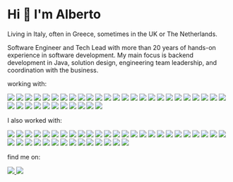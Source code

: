 <h1>Hi 👋 I'm Alberto</h1>

<p>Living in Italy, often in Greece, sometimes in the UK or The Netherlands.</p>

<p>Software Engineer and Tech Lead with more than 20 years of hands-on experience in software development. My main focus is backend development in Java, solution design, engineering team leadership, and coordination with the business.<p>

<!--
  https://shields.io/
  https://simpleicons.org/
-->

working with:
<p>
  <img src="https://img.shields.io/badge/java-%23007396.svg?&style=for-the-badge&logo=openjdk&logoColor=white"/>
  <img src="https://img.shields.io/badge/python-%233776AB.svg?&style=for-the-badge&logo=python&logoColor=white"/>
  
  <img src="https://img.shields.io/badge/spring-%236DB33F.svg?&style=for-the-badge&logo=spring&logoColor=white"/>
  <img src="https://img.shields.io/badge/springboot-%236DB33F.svg?&style=for-the-badge&logo=springboot&logoColor=white"/>
  <img src="https://img.shields.io/badge/quarkus-%234695EB.svg?&style=for-the-badge&logo=quarkus&logoColor=black"/>
  <img src="https://img.shields.io/badge/llamaindex-%231E2129.svg?&style=for-the-badge&logo=python&logoColor=white"/>
  <img src="https://img.shields.io/badge/streamlit-%23FF4B4B.svg?&style=for-the-badge&logo=streamlit&logoColor=white"/>
  
  <img src="https://img.shields.io/badge/postgresql-%23336791.svg?&style=for-the-badge&logo=postgresql&logoColor=white"/>
  <img src="https://img.shields.io/badge/kafka-%23231F20.svg?&style=for-the-badge&logo=apachekafka&logoColor=white"/>
  <img src="https://img.shields.io/badge/netlify-%23139CAB.svg?&style=for-the-badge&logo=netlify&logoColor=white"/>
  <img src="https://img.shields.io/badge/aws-%23FF9900.svg?&style=for-the-badge&logo=amazon&logoColor=white"/>
  <img src="https://img.shields.io/badge/docker-%23007bff.svg?&style=for-the-badge&logo=docker&logoColor=white"/>
  <img src="https://img.shields.io/badge/kubernetes-%23007bff.svg?&style=for-the-badge&logo=kubernetes&logoColor=white"/>
  <img src="https://img.shields.io/badge/k9s-%23000000.svg?&style=for-the-badge&logo=kubernetes&logoColor=white"/>
  <img src="https://img.shields.io/badge/github-%23000000.svg?&style=for-the-badge&logo=github&logoColor=white"/>
  <img src="https://img.shields.io/badge/intellijidea-%23000000.svg?&style=for-the-badge&logo=intellijidea&logoColor=white"/>
  <img src="https://img.shields.io/badge/pycharm-%23000000.svg?&style=for-the-badge&logo=pycharm&logoColor=white"/>
  <img src="https://img.shields.io/badge/vim-%23019733.svg?&style=for-the-badge&logo=vim&logoColor=white"/>
  <img src="https://img.shields.io/badge/sonarqube-%234E9BCD.svg?&style=for-the-badge&logo=sonarqube&logoColor=white"/>
  <img src="https://img.shields.io/badge/newrelic-%231CE783.svg?&style=for-the-badge&logo=newrelic&logoColor=white"/>
  <img src="https://img.shields.io/badge/jira-%230052CC.svg?&style=for-the-badge&logo=jira&logoColor=white"/>
  <img src="https://img.shields.io/badge/bitbucket-%230052CC.svg?&style=for-the-badge&logo=bitbucket&logoColor=white"/>
  <img src="https://img.shields.io/badge/confluence-%230052CC.svg?&style=for-the-badge&logo=confluence&logoColor=white"/>
  <img src="https://img.shields.io/badge/obsidian-%237C3AED.svg?&style=for-the-badge&logo=obsidian&logoColor=white"/>
  <img src="https://img.shields.io/badge/gradle-%2302303A.svg?&style=for-the-badge&logo=gradle&logoColor=white"/>
  <img src="https://img.shields.io/badge/slack-%234A154B.svg?&style=for-the-badge&logo=slack&logoColor=white"/>
  <img src="https://img.shields.io/badge/gitlab-%23FC6D26.svg?&style=for-the-badge&logo=gitlab&logoColor=white"/>
  <img src="https://img.shields.io/badge/maven-%23C71A36.svg?&style=for-the-badge&logo=apachemaven&logoColor=white"/>
  <img src="https://img.shields.io/badge/git-%23F05032.svg?&style=for-the-badge&logo=git&logoColor=white"/>
  <img src="https://img.shields.io/badge/grafana-%23F46800.svg?&style=for-the-badge&logo=grafana&logoColor=white"/>
  <img src="https://img.shields.io/badge/prometheus-%23E6522C.svg?&style=for-the-badge&logo=prometheus&logoColor=white"/>
  <img src="https://img.shields.io/badge/opentelemetry-%23000000.svg?&style=for-the-badge&logo=opentelemetry&logoColor=white"/>
  <img src="https://img.shields.io/badge/ollama-%23000000.svg?&style=for-the-badge&logo=ollama&logoColor=white"/>
  <img src="https://img.shields.io/badge/mistral_ai-%23FE0008.svg?&style=for-the-badge&logo=ollama&logoColor=white"/>
  <img src="https://img.shields.io/badge/llama-%230668E1.svg?&style=for-the-badge&logo=ollama&logoColor=white"/>
  <img src="https://img.shields.io/badge/chroma_db-%23020817.svg?&style=for-the-badge&logo=ollama&logoColor=white"/>
</p>

I also worked with:
<p>
  <img src="https://img.shields.io/badge/c-%23A8B9CC.svg?&style=for-the-badge&logo=c&logoColor=black"/>
  <img src="https://img.shields.io/badge/c++-%2300599C.svg?&style=for-the-badge&logo=cplusplus&logoColor=white"/>
  <img src="https://img.shields.io/badge/typescript-%233178C6.svg?&style=for-the-badge&logo=typescript&logoColor=white"/>
  <img src="https://img.shields.io/badge/javascript-%23F7DF1E.svg?&style=for-the-badge&logo=javascript&logoColor=black"/>
  <img src="https://img.shields.io/badge/scala-%23DC322F.svg?&style=for-the-badge&logo=scala&logoColor=white"/>
  <img src="https://img.shields.io/badge/kotlin-%237F52FF.svg?&style=for-the-badge&logo=kotlin&logoColor=white"/>
  
  <img src="https://img.shields.io/badge/struts-%2317233b.svg?&style=for-the-badge&logo=apache&logoColor=white"/>
  <img src="https://img.shields.io/badge/react-%2361DAFB.svg?&style=for-the-badge&logo=react&logoColor=black"/>
  <img src="https://img.shields.io/badge/react_native-%2361DAFB.svg?&style=for-the-badge&logo=react&logoColor=black"/>
  <img src="https://img.shields.io/badge/angular-%230F0F11.svg?&style=for-the-badge&logo=angular&logoColor=white"/>
  <img src="https://img.shields.io/badge/spring_mvc-%236DB33F.svg?&style=for-the-badge&logo=spring&logoColor=white"/>
  <img src="https://img.shields.io/badge/spring_data-%236DB33F.svg?&style=for-the-badge&logo=spring&logoColor=white"/>
  <img src="https://img.shields.io/badge/spring_cloud-%236DB33F.svg?&style=for-the-badge&logo=spring&logoColor=white"/>
  <img src="https://img.shields.io/badge/spring_integration-%236DB33F.svg?&style=for-the-badge&logo=spring&logoColor=white"/>
  <img src="https://img.shields.io/badge/jquery-%230769AD.svg?&style=for-the-badge&logo=jquery&logoColor=white"/>
  <img src="https://img.shields.io/badge/camel-%23E97826.svg?&style=for-the-badge&logo=apache&logoColor=white"/>
  <img src="https://img.shields.io/badge/wicket-%23FF9925.svg?&style=for-the-badge&logo=apache&logoColor=white"/>
    
  <img src="https://img.shields.io/badge/tomcat-%23F8DC75.svg?&style=for-the-badge&logo=apachetomcat&logoColor=black"/>
  <img src="https://img.shields.io/badge/weblogic-%23F80000.svg?&style=for-the-badge&logo=openjdk&logoColor=black"/>
  <img src="https://img.shields.io/badge/jboss-%23F80000.svg?&style=for-the-badge&logo=openjdk&logoColor=black"/>
  <img src="https://img.shields.io/badge/alfresco-%23006334.svg?&style=for-the-badge&logo=openjdk&logoColor=black"/>
  <img src="https://img.shields.io/badge/liferay-%230363CF.svg?&style=for-the-badge&logo=openjdk&logoColor=black"/>
  <img src="https://img.shields.io/badge/rabbitmq-%23FF6600.svg?&style=for-the-badge&logo=rabbitmq&logoColor=white"/>
  <img src="https://img.shields.io/badge/mysql-%234479A1.svg?&style=for-the-badge&logo=mysql&logoColor=white"/>
  <img src="https://img.shields.io/badge/oracle_db-%23F80000.svg?&style=for-the-badge&logoColor=white"/>
  <img src="https://img.shields.io/badge/jenkins-%23DC3545.svg?&style=for-the-badge&logo=jenkins&logoColor=white"/>
  <img src="https://img.shields.io/badge/gnubash-%234EAA25.svg?&style=for-the-badge&logo=gnubash&logoColor=white"/>
  <img src="https://img.shields.io/badge/visualstudiocode-%23007ACC.svg?&style=for-the-badge&logo=visualstudiocode&logoColor=white"/>
  <img src="https://img.shields.io/badge/hazelcast-%23C6FF3A.svg?&style=for-the-badge&logo=openjdk&logoColor=black"/>
  <img src="https://img.shields.io/badge/ant-%23A82C7C.svg?&style=for-the-badge&logo=apache&logoColor=white"/>
  <img src="https://img.shields.io/badge/subversion-%23819DCA.svg?&style=for-the-badge&logo=apache&logoColor=white"/>
  <img src="https://img.shields.io/badge/clearcase-%231D87A3.svg?&style=for-the-badge&logoColor=white"/>
  <img src="https://img.shields.io/badge/websphere-%23705F9D.svg?&style=for-the-badge&logoColor=white"/>
  <img src="https://img.shields.io/badge/activemq-%2378932C.svg?&style=for-the-badge&logo=apache&logoColor=white"/>
  <img src="https://img.shields.io/badge/tamino_db-%230899CC.svg?&style=for-the-badge&logoColor=white"/>
  <img src="https://img.shields.io/badge/marklogic_db-%2382E93D.svg?&style=for-the-badge&logoColor=white"/>
  <img src="https://img.shields.io/badge/openshift-%23EE0000.svg?&style=for-the-badge&logo=redhatopenshift&logoColor=white"/>
  <img src="https://img.shields.io/badge/archimate-%232167D1.svg?&style=for-the-badge&logoColor=white"/>
  <img src="https://img.shields.io/badge/snyk-%234C4A73.svg?&style=for-the-badge&logo=snyk&logoColor=white"/>
</p>
  
find me on:  
<p>
  <a href="https://www.linkedin.com/in/albertorossotto/">
    <img src="https://img.shields.io/badge/linkedin%20-%230A66C2.svg?&style=for-the-badge&logo=linkedin&logoColor=white"/>
  </a>
  <a href="https://blog.rossotto.net">
    <img src="https://img.shields.io/badge/blog%20-%23DC3545.svg?&style=for-the-badge&logo=blogger&logoColor=white"/>
  </a>
</p>
